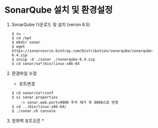 # SonarQube 설치 및 환경설정
1. SonarQube 다운로드 및 설치 (verion 6.5)
    ```
    $ su -
    $ cd /opt
    $ mkdir sonar
    $ wget https://sonarsource.bintray.com/Distribution/sonarqube/sonarqube-6.4.zip
    $ unzip -d ./sonar ./sonarqube-6.4.zip
    $ cd sonar/so*/bin/linux-x86-64
    ```
2. 환경파일 수정
    * 포트변경
    ```
    $ cd sonar/so*/conf
    $ vi sonar.properties
        -> sonar.web.port=9000 주석 제거 후 8000으로 변경
    $ cd ../bin/linux-x86-64/
    $ ./sonar.sh console
    ```
    
3. 방화벽 포트오픈
    * 